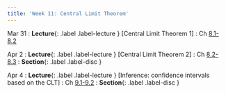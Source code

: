 ```yaml
---
title: 'Week 11: Central Limit Theorem'
---
```


Mar 31
: **Lecture**{: .label .label-lecture } [Central Limit Theorem 1]
    : Ch [8.1-8.2](http://stat88.org/textbook/content/Chapter_08/01_Distribution_of_a_Sample_Sum.html)

Apr 2
: **Lecture**{: .label .label-lecture } [Central Limit Theorem 2]
    : Ch [8.2-8.3](http://stat88.org/textbook/content/Chapter_08/02_Standard_Normal_Curve.html)
: **Section**{: .label .label-disc }

Apr 4
: **Lecture**{: .label .label-lecture } [Inference: confidence intervals based on the CLT]
    : Ch [9.1-9.2](http://stat88.org/textbook/content/Chapter_09/01_Confidence_Intervals_Method.html)
: **Section**{: .label .label-disc }